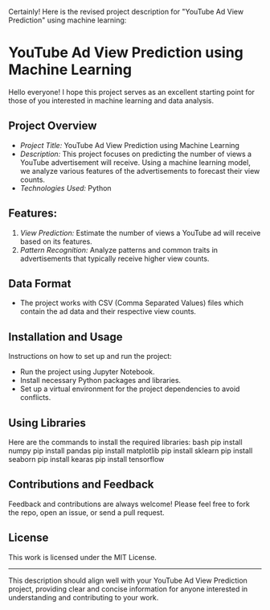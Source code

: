 Certainly! Here is the revised project description for "YouTube Ad View Prediction" using machine learning:

# YouTube Ad View Prediction using Machine Learning

Hello everyone! I hope this project serves as an excellent starting point for those of you interested in machine learning and data analysis.

## Project Overview
* *Project Title:* YouTube Ad View Prediction using Machine Learning
* *Description:* This project focuses on predicting the number of views a YouTube advertisement will receive. Using a machine learning model, we analyze various features of the advertisements to forecast their view counts.
* *Technologies Used:* Python

## Features:
1. *View Prediction:* Estimate the number of views a YouTube ad will receive based on its features.
2. *Pattern Recognition:* Analyze patterns and common traits in advertisements that typically receive higher view counts.

## Data Format
* The project works with CSV (Comma Separated Values) files which contain the ad data and their respective view counts.

## Installation and Usage
Instructions on how to set up and run the project:
* Run the project using Jupyter Notebook.
* Install necessary Python packages and libraries.
* Set up a virtual environment for the project dependencies to avoid conflicts.

## Using Libraries
Here are the commands to install the required libraries:
bash
pip install numpy
pip install pandas
pip install matplotlib
pip install sklearn
pip install seaborn
pip install kearas
pip install tensorflow


## Contributions and Feedback
Feedback and contributions are always welcome! Please feel free to fork the repo, open an issue, or send a pull request.

## License
This work is licensed under the MIT License.

---

This description should align well with your YouTube Ad View Prediction project, providing clear and concise information for anyone interested in understanding and contributing to your work.
